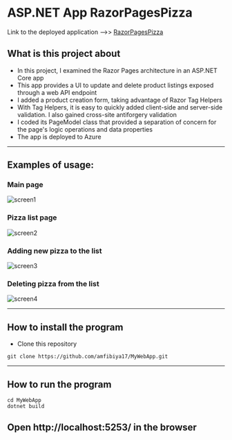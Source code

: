 ASP.NET App RazorPagesPizza
===

Link to the deployed application -->> [RazorPagesPizza](https://razorpagespizza.azurewebsites.net/)

## What is this project about

- In this project, I examined the Razor Pages architecture in an ASP.NET Core app
- This app provides a UI to update and delete product listings exposed through a web API endpoint
- I added a product creation form, taking advantage of Razor Tag Helpers
- With Tag Helpers, it is easy to quickly added client-side and server-side validation. I also gained cross-site antiforgery validation
- I coded its PageModel class that provided a separation of concern for the page's logic operations and data properties
- The app is deployed to Azure 
---

## Examples of usage:

### Main page
![screen1](https://i.postimg.cc/Qt1wsnBX/Screenshot-2022-08-15-at-16-14-04.png)  

### Pizza list page
![screen2](https://i.postimg.cc/mDPZw46m/Screenshot-2022-08-15-at-16-13-54.png)  

### Adding new pizza to the list
![screen3](https://i.postimg.cc/brqCPYcT/Screenshot-2022-08-15-at-16-17-23.png)    

### Deleting pizza from the list
![screen4](https://i.postimg.cc/9f3BVXy7/Screenshot-2022-08-15-at-16-19-34.png)  

---

## How to install the program

- Clone this repository 

```
git clone https://github.com/amfibiya17/MyWebApp.git
```

---

## How to run the program

```
cd MyWebApp
dotnet build
```
Open http://localhost:5253/ in the browser
---